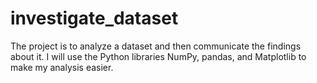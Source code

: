# investigate_dataset
The project is to analyze a dataset and then communicate the findings about it. I will use the Python libraries NumPy, pandas, and Matplotlib to make my analysis easier.
